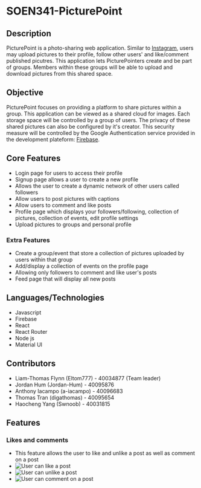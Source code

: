 # SOEN341-PicturePoint

## Description
PicturePoint is a photo-sharing web application. Similar to [Instagram](https://help.instagram.com/424737657584573), users may upload pictures to their profile, follow other users' and like/comment published picutres. This application lets PicturePointers create and be part of groups. Members within these groups will be able to upload and download pictures from this shared space. 
## Objective
PicturePoint focuses on providing a platform to share pictures within a group. This application can be viewed as a shared cloud for images. Each storage space will be controlled by a group of users. The privacy of these shared pictures can also be configured by it's creator. This security measure will be controlled by the Google Authentication service provided in the development plateform: [Firebase](https://firebase.google.com/).
## Core Features
- Login page for users to access their profile
- Signup page allows a user to create a new profile
- Allows the user to create a dynamic network of other users called followers
- Allow users to post pictures with captions
- Allow users to comment and like posts
- Profile page which displays your followers/following, collection of pictures, collection of events, edit profile settings
- Upload pictures to groups and personal profile
### Extra Features
- Create a group/event that store a collection of pictures uploaded by users within that group
- Add/display a collection of events on the profile page
- Allowing only followers to comment and like user's posts
- Feed page that will display all new posts
## Languages/Technologies
- Javascript
- Firebase
- React
- React Router
- Node js
- Material UI
## Contributors
- Liam-Thomas Flynn (Eltom777) - 40034877 (Team leader)
- Jordan Hum (Jordan-Hum) - 40095876
- Anthony Iacampo (a-iacampo) - 40096683
- Thomas Tran (digathomas) - 40095654
- Haocheng Yang (Swnoob) - 40031815
## Features
### Likes and comments
- This feature allows the user to like and unlike a post as well as comment on a post
- ![User can like a post](https://github.com/Eltom777/SOEN341-PicturePoint/blob/acceptance_test/likes_comments/Documentation/Likes%20and%20Comments/liked.png)
- ![User can unlike a post](https://github.com/Eltom777/SOEN341-PicturePoint/blob/acceptance_test/likes_comments/Documentation/Likes%20and%20Comments/unliked.png)
- ![User can comment on a post](https://github.com/Eltom777/SOEN341-PicturePoint/blob/acceptance_test/likes_comments/Documentation/Likes%20and%20Comments/comments.png)